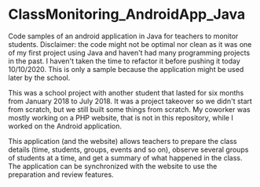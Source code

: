 # ClassMonitoring_AndroidApp_Java
Code samples of an android application in Java for teachers to monitor students. 
Disclaimer: the code might not be optimal nor clean as it was one of my first project using Java and haven't had many programming projects in the past. I haven't taken the time to refactor it before pushing it today 10/10/2020.
This is only a sample because the application might be used later by the school.

This was a school project with another student that lasted for six months from January 2018 to July 2018.
It was a project takeover so we didn't start from scratch, but we still built some things from scratch.
My coworker was mostly working on a PHP website, that is not in this repository, while I worked on the Android application.

This application (and the website) allows teachers to prepare the class details (time, students, groups, events and so on), observe several groups of students at a time, and get a summary of what happened in the class. The application can be synchronized with the website to use the preparation and review features.
